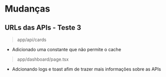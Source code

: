 # Mudanças

## URLs das APIs - Teste 3
> app/api/cards
- Adicionado uma constante que não permite o cache

> app/dashboard/page.tsx
- Adcionando logs e toast afim de trazer mais informações sobre as APIs




        
        
	
	
	


	



	

